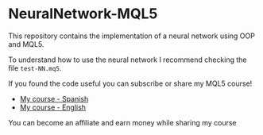 # NeuralNetwork-MQL5

This repository contains the implementation of a neural network using OOP and MQL5.

To understand how to use the neural network I recommend checking the file `test-NN.mq5`.

If you found the code useful you can subscribe or share my MQL5 course!
* [My course - Spanish](https://www.komaku.es/curso/6352f35a7e0d21dc17b51426)
* [My course - English](https://www.komaku.es/curso/635402fb806ae5107e4d0014)

You can become an affiliate and earn money while sharing my course
